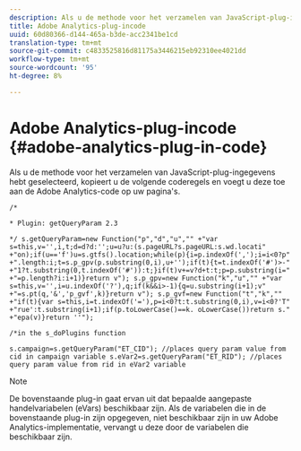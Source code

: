 ```yaml
---
description: Als u de methode voor het verzamelen van JavaScript-plug-ingegevens hebt geselecteerd, kopieert u de volgende coderegels en voegt u deze toe aan de Adobe Analytics-code op uw pagina's.
title: Adobe Analytics-plug-incode
uuid: 60d80366-d144-465a-b3de-acc2341be1cd
translation-type: tm+mt
source-git-commit: c4833525816d81175a3446215eb92310ee4021dd
workflow-type: tm+mt
source-wordcount: '95'
ht-degree: 8%

---
```



# Adobe Analytics-plug-incode {#adobe-analytics-plug-in-code}

Als u de methode voor het verzamelen van JavaScript-plug-ingegevens hebt geselecteerd, kopieert u de volgende coderegels en voegt u deze toe aan de Adobe Analytics-code op uw pagina&#39;s.

`/*`

`* Plugin: getQueryParam 2.3`

```
*/ s.getQueryParam=new Function("p","d","u","" +"var s=this,v='',i,t;d=d?d:'';u=u?u:(s.pageURL?s.pageURL:s.wd.locati" +"on);if(u=='f')u=s.gtfs().location;while(p){i=p.indexOf(',');i=i<0?p" +".length:i;t=s.p_gpv(p.substring(0,i),u+'');if(t){t=t.indexOf('#')>-" +"1?t.substring(0,t.indexOf('#')):t;}if(t)v+=v?d+t:t;p=p.substring(i=" +"=p.length?i:i+1)}return v"); s.p_gpv=new Function("k","u","" +"var s=this,v='',i=u.indexOf('?'),q;if(k&&i>-1){q=u.substring(i+1);v" +"=s.pt(q,'&','p_gvf',k)}return v"); s.p_gvf=new Function("t","k","" +"if(t){var s=this,i=t.indexOf('='),p=i<0?t:t.substring(0,i),v=i<0?'T" +"rue':t.substring(i+1);if(p.toLowerCase()==k. oLowerCase())return s." +"epa(v)}return ''");
```

`/*in the s_doPlugins function`

```
s.campaign=s.getQueryParam("ET_CID"); //places query param value from cid in campaign variable s.eVar2=s.getQueryParam("ET_RID"); //places query param value from rid in eVar2 variable
```

>[!NOTE]
>
>De bovenstaande plug-in gaat ervan uit dat bepaalde aangepaste handelvariabelen (eVars) beschikbaar zijn. Als de variabelen die in de bovenstaande plug-in zijn opgegeven, niet beschikbaar zijn in uw Adobe Analytics-implementatie, vervangt u deze door de variabelen die beschikbaar zijn.

